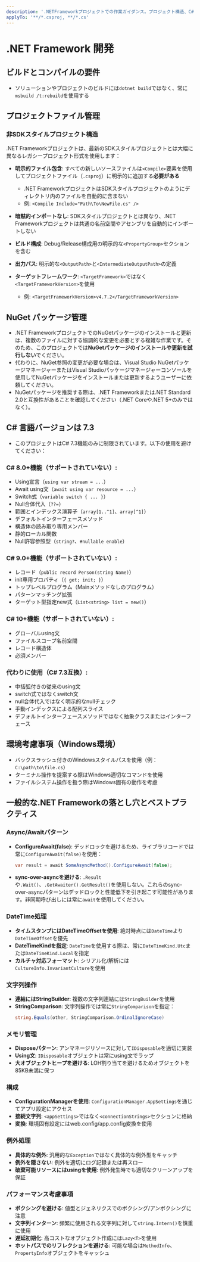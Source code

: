 ```yaml
---
description: '.NETFrameworkプロジェクトでの作業ガイダンス。プロジェクト構造、C#言語バージョン、NuGet管理、ベストプラクティスを含む。'
applyTo: '**/*.csproj, **/*.cs'
---
```


# .NET Framework 開発

## ビルドとコンパイルの要件
- ソリューションやプロジェクトのビルドには`dotnet build`ではなく、常に`msbuild /t:rebuild`を使用する

## プロジェクトファイル管理

### 非SDKスタイルプロジェクト構造
.NET Frameworkプロジェクトは、最新のSDKスタイルプロジェクトとは大幅に異なるレガシープロジェクト形式を使用します：

- **明示的ファイル包含**: すべての新しいソースファイルは`<Compile>`要素を使用してプロジェクトファイル（`.csproj`）に明示的に追加する**必要がある**
  - .NET FrameworkプロジェクトはSDKスタイルプロジェクトのようにディレクトリ内のファイルを自動的に含まない
  - 例: `<Compile Include="Path\To\NewFile.cs" />`

- **暗黙的インポートなし**: SDKスタイルプロジェクトとは異なり、.NET Frameworkプロジェクトは共通の名前空間やアセンブリを自動的にインポートしない
 
- **ビルド構成**: Debug/Release構成用の明示的な`<PropertyGroup>`セクションを含む

- **出力パス**: 明示的な`<OutputPath>`と`<IntermediateOutputPath>`の定義

- **ターゲットフレームワーク**: `<TargetFramework>`ではなく`<TargetFrameworkVersion>`を使用
  - 例: `<TargetFrameworkVersion>v4.7.2</TargetFrameworkVersion>`

## NuGet パッケージ管理
- .NET FrameworkプロジェクトでのNuGetパッケージのインストールと更新は、複数のファイルに対する協調的な変更を必要とする複雑な作業です。そのため、このプロジェクトでは**NuGetパッケージのインストールや更新を試行しない**でください。
- 代わりに、NuGet参照の変更が必要な場合は、Visual Studio NuGetパッケージマネージャーまたはVisual Studioパッケージマネージャーコンソールを使用してNuGetパッケージをインストールまたは更新するようユーザーに依頼してください。
- NuGetパッケージを推奨する際は、.NET Frameworkまたは.NET Standard 2.0と互換性があることを確認してください（.NET Coreや.NET 5+のみではなく）。

## C# 言語バージョンは 7.3
- このプロジェクトはC# 7.3機能のみに制限されています。以下の使用を避けてください：

### C# 8.0+機能（サポートされていない）:
  - Using宣言（`using var stream = ...`）
  - Await using文（`await using var resource = ...`）
  - Switch式（`variable switch { ... }`）
  - Null合体代入（`??=`）
  - 範囲とインデックス演算子（`array[1..^1]`、`array[^1]`）
  - デフォルトインターフェースメソッド
  - 構造体の読み取り専用メンバー
  - 静的ローカル関数
  - Null許容参照型（`string?`、`#nullable enable`）

### C# 9.0+機能（サポートされていない）:
  - レコード（`public record Person(string Name)`）
  - init専用プロパティ（`{ get; init; }`）
  - トップレベルプログラム（Mainメソッドなしのプログラム）
  - パターンマッチング拡張
  - ターゲット型指定new式（`List<string> list = new()`）

### C# 10+機能（サポートされていない）:
  - グローバルusing文
  - ファイルスコープ名前空間
  - レコード構造体
  - 必須メンバー

### 代わりに使用（C# 7.3互換）:
  - 中括弧付きの従来のusing文
  - switch式ではなくswitch文
  - null合体代入ではなく明示的なnullチェック
  - 手動インデックスによる配列スライス
  - デフォルトインターフェースメソッドではなく抽象クラスまたはインターフェース

## 環境考慮事項（Windows環境）
- バックスラッシュ付きのWindowsスタイルパスを使用（例：`C:\path\to\file.cs`）
- ターミナル操作を提案する際はWindows適切なコマンドを使用
- ファイルシステム操作を扱う際はWindows固有の動作を考慮

## 一般的な.NET Frameworkの落とし穴とベストプラクティス

### Async/Awaitパターン
- **ConfigureAwait(false)**: デッドロックを避けるため、ライブラリコードでは常に`ConfigureAwait(false)`を使用：
  ```csharp
  var result = await SomeAsyncMethod().ConfigureAwait(false);
  ```
- **sync-over-asyncを避ける**: `.Result`や`.Wait()`、`.GetAwaiter().GetResult()`を使用しない。これらのsync-over-asyncパターンはデッドロックと性能低下を引き起こす可能性があります。非同期呼び出しには常に`await`を使用してください。

### DateTime処理
- **タイムスタンプにはDateTimeOffsetを使用**: 絶対時点には`DateTime`より`DateTimeOffset`を優先
- **DateTimeKindを指定**: `DateTime`を使用する際は、常に`DateTimeKind.Utc`または`DateTimeKind.Local`を指定
- **カルチャ対応フォーマット**: シリアル化/解析には`CultureInfo.InvariantCulture`を使用

### 文字列操作
- **連結にはStringBuilder**: 複数の文字列連結には`StringBuilder`を使用
- **StringComparison**: 文字列操作では常に`StringComparison`を指定：
  ```csharp
  string.Equals(other, StringComparison.OrdinalIgnoreCase)
  ```

### メモリ管理
- **Disposeパターン**: アンマネージリソースに対して`IDisposable`を適切に実装
- **Using文**: `IDisposable`オブジェクトは常にusing文でラップ
- **大オブジェクトヒープを避ける**: LOH割り当てを避けるためオブジェクトを85KB未満に保つ

### 構成
- **ConfigurationManagerを使用**: `ConfigurationManager.AppSettings`を通じてアプリ設定にアクセス
- **接続文字列**: `<appSettings>`ではなく`<connectionStrings>`セクションに格納
- **変換**: 環境固有設定にはweb.config/app.config変換を使用

### 例外処理
- **具体的な例外**: 汎用的な`Exception`ではなく具体的な例外型をキャッチ
- **例外を隠さない**: 例外を適切にログ記録または再スロー
- **破棄可能リソースにはusingを使用**: 例外発生時でも適切なクリーンアップを保証

### パフォーマンス考慮事項
- **ボクシングを避ける**: 値型とジェネリクスでのボクシング/アンボクシングに注意
- **文字列インターン**: 頻繁に使用される文字列に対して`string.Intern()`を慎重に使用
- **遅延初期化**: 高コストなオブジェクト作成には`Lazy<T>`を使用
- **ホットパスでのリフレクションを避ける**: 可能な場合は`MethodInfo`、`PropertyInfo`オブジェクトをキャッシュ
